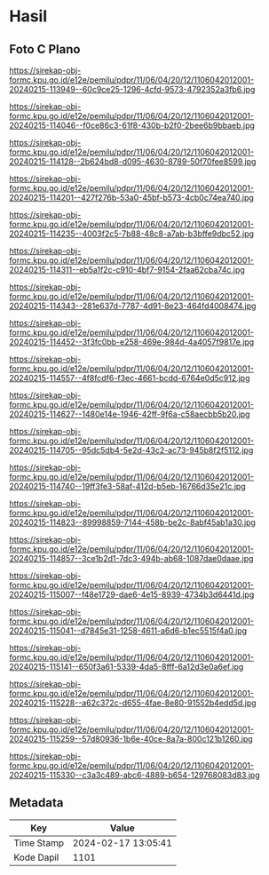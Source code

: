 # Hasil

## Foto C Plano

https://sirekap-obj-formc.kpu.go.id/e12e/pemilu/pdpr/11/06/04/20/12/1106042012001-20240215-113949--60c9ce25-1296-4cfd-9573-4792352a3fb6.jpg

https://sirekap-obj-formc.kpu.go.id/e12e/pemilu/pdpr/11/06/04/20/12/1106042012001-20240215-114046--f0ce86c3-61f8-430b-b2f0-2bee6b9bbaeb.jpg

https://sirekap-obj-formc.kpu.go.id/e12e/pemilu/pdpr/11/06/04/20/12/1106042012001-20240215-114128--2b624bd8-d095-4630-8789-50f70fee8599.jpg

https://sirekap-obj-formc.kpu.go.id/e12e/pemilu/pdpr/11/06/04/20/12/1106042012001-20240215-114201--427f276b-53a0-45bf-b573-4cb0c74ea740.jpg

https://sirekap-obj-formc.kpu.go.id/e12e/pemilu/pdpr/11/06/04/20/12/1106042012001-20240215-114235--4003f2c5-7b88-48c8-a7ab-b3bffe9dbc52.jpg

https://sirekap-obj-formc.kpu.go.id/e12e/pemilu/pdpr/11/06/04/20/12/1106042012001-20240215-114311--eb5a1f2c-c910-4bf7-9154-2faa62cba74c.jpg

https://sirekap-obj-formc.kpu.go.id/e12e/pemilu/pdpr/11/06/04/20/12/1106042012001-20240215-114343--281e637d-7787-4d91-8e23-464fd4008474.jpg

https://sirekap-obj-formc.kpu.go.id/e12e/pemilu/pdpr/11/06/04/20/12/1106042012001-20240215-114452--3f3fc0bb-e258-469e-984d-4a4057f9817e.jpg

https://sirekap-obj-formc.kpu.go.id/e12e/pemilu/pdpr/11/06/04/20/12/1106042012001-20240215-114557--4f8fcdf6-f3ec-4661-bcdd-6764e0d5c912.jpg

https://sirekap-obj-formc.kpu.go.id/e12e/pemilu/pdpr/11/06/04/20/12/1106042012001-20240215-114627--1480e14e-1946-42ff-9f6a-c58aecbb5b20.jpg

https://sirekap-obj-formc.kpu.go.id/e12e/pemilu/pdpr/11/06/04/20/12/1106042012001-20240215-114705--95dc5db4-5e2d-43c2-ac73-945b8f2f5112.jpg

https://sirekap-obj-formc.kpu.go.id/e12e/pemilu/pdpr/11/06/04/20/12/1106042012001-20240215-114740--19ff3fe3-58af-412d-b5eb-16766d35e21c.jpg

https://sirekap-obj-formc.kpu.go.id/e12e/pemilu/pdpr/11/06/04/20/12/1106042012001-20240215-114823--89998859-7144-458b-be2c-8abf45ab1a30.jpg

https://sirekap-obj-formc.kpu.go.id/e12e/pemilu/pdpr/11/06/04/20/12/1106042012001-20240215-114857--3ce1b2d1-7dc3-494b-ab68-1087dae0daae.jpg

https://sirekap-obj-formc.kpu.go.id/e12e/pemilu/pdpr/11/06/04/20/12/1106042012001-20240215-115007--f48e1729-dae6-4e15-8939-4734b3d6441d.jpg

https://sirekap-obj-formc.kpu.go.id/e12e/pemilu/pdpr/11/06/04/20/12/1106042012001-20240215-115041--d7845e31-1258-4611-a6d6-b1ec5515f4a0.jpg

https://sirekap-obj-formc.kpu.go.id/e12e/pemilu/pdpr/11/06/04/20/12/1106042012001-20240215-115141--650f3a61-5339-4da5-8fff-6a12d3e0a6ef.jpg

https://sirekap-obj-formc.kpu.go.id/e12e/pemilu/pdpr/11/06/04/20/12/1106042012001-20240215-115228--a62c372c-d655-4fae-8e80-91552b4edd5d.jpg

https://sirekap-obj-formc.kpu.go.id/e12e/pemilu/pdpr/11/06/04/20/12/1106042012001-20240215-115259--57d80936-1b6e-40ce-8a7a-800c121b1260.jpg

https://sirekap-obj-formc.kpu.go.id/e12e/pemilu/pdpr/11/06/04/20/12/1106042012001-20240215-115330--c3a3c489-abc6-4889-b654-129768083d83.jpg


## Metadata

| Key        | Value               |
| ---------- | ------------------- |
| Time Stamp | 2024-02-17 13:05:41 |
| Kode Dapil | 1101                |



